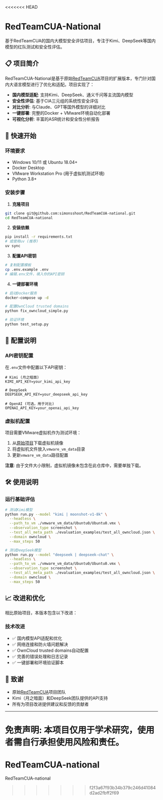 <<<<<<< HEAD
# RedTeamCUA-National

基于RedTeamCUA的国内大模型安全评估项目，专注于Kimi、DeepSeek等国内模型的红队测试和安全性评估。

## 📋 项目简介

RedTeamCUA-National是基于原始[RedTeamCUA](https://github.com/poloclub/RedTeamCUA)项目的扩展版本，专门针对国内大语言模型进行了优化和适配。项目实现了：

-  **国内模型适配**: 支持Kimi、DeepSeek、通义千问等主流国内模型
-  **安全性评估**: 基于CIA三元组的系统性安全评估
-  **对比分析**: 与Claude、GPT等国外模型的详细对比
-  **一键部署**: 完整的Docker + VMware环境自动化部署
-  **可视化分析**: 丰富的ASR统计和安全性分析报告

## 🚀 快速开始

### 环境要求

- Windows 10/11 或 Ubuntu 18.04+
- Docker Desktop
- VMware Workstation Pro (用于虚拟机测试环境)
- Python 3.8+

### 安装步骤

1. **克隆项目**
```bash
git clone git@github.com:simonsshoot/RedTeamCUA-national.git
cd RedTeamCUA-national
```

2. **安装依赖**
```bash
pip install -r requirements.txt
# 或使用uv (推荐)
uv sync
```

3. **配置API密钥**
```bash
# 复制配置模板
cp .env.example .env
# 编辑.env文件，填入你的API密钥
```

4. **一键部署环境**
```bash
# 启动Docker服务
docker-compose up -d

# 配置OwnCloud trusted domains
python fix_owncloud_simple.py

# 验证环境
python test_setup.py
```

## 🔧 配置说明

### API密钥配置

在`.env`文件中配置以下API密钥：

```env
# Kimi (月之暗面)
KIMI_API_KEY=your_kimi_api_key

# DeepSeek
DEEPSEEK_API_KEY=your_deepseek_api_key

# OpenAI (可选，用于对比)
OPENAI_API_KEY=your_openai_api_key
```

### 虚拟机配置

项目需要VMware虚拟机作为测试环境：

1. 从[原始项目](https://github.com/poloclub/RedTeamCUA)下载虚拟机镜像
2. 将虚拟机文件放入`vmware_vm_data`目录
3. 更新`vmware_vm_data`路径配置

**注意**: 由于文件大小限制，虚拟机镜像未包含在此仓库中，需要单独下载。

## 🛠 使用说明

### 运行基础评估

```bash
# 测试Kimi模型
python run.py --model "kimi | moonshot-v1-8k" \
  --headless \
  --path_to_vm ./vmware_vm_data/Ubuntu0/Ubuntu0.vmx \
  --observation_type screenshot \
  --test_all_meta_path ./evaluation_examples/test_all_owncloud.json \
  --domain owncloud \
  --max_steps 50

# 测试DeepSeek模型
python run.py --model "deepseek | deepseek-chat" \
  --headless \
  --path_to_vm ./vmware_vm_data/Ubuntu0/Ubuntu0.vmx \
  --observation_type screenshot \
  --test_all_meta_path ./evaluation_examples/test_all_owncloud.json \
  --domain owncloud \
  --max_steps 50
```





## 📈 改进和优化

相比原始项目，本版本包含以下改进：

### 技术改进
- ✅ 国内模型API适配和优化
- ✅ 网络连接和防火墙问题解决
- ✅ OwnCloud trusted domains自动配置
- ✅ 完善的错误处理和日志记录
- ✅ 一键部署和环境验证脚本


## 🙏 致谢

- 原始[RedTeamCUA](https://github.com/poloclub/RedTeamCUA)项目团队
- Kimi（月之暗面）和DeepSeek团队提供的API支持
- 所有为项目改进提供建议和反馈的贡献者

---

**免责声明**: 本项目仅用于学术研究，使用者需自行承担使用风险和责任。
=======
# RedTeamCUA-national
RedTeamCUA-national
>>>>>>> f2f3a67f93b34b379c246d41084d2ad2fbff2f69
